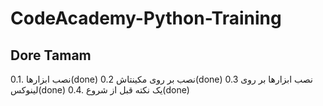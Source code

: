 # CodeAcademy-Python-Training

## Dore Tamam
0.1. نصب ابزارها(done)
0.2 نصب بر روی مکینتاش(done)
0.3 نصب ابزارها بر روی لینوکس(done)
0.4. یک نکته قبل از شروع(done)
